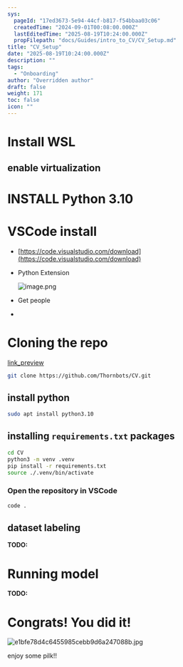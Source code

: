 ```yaml
---
sys:
  pageId: "17ed3673-5e94-44cf-b817-f54bbaa03c06"
  createdTime: "2024-09-01T00:08:00.000Z"
  lastEditedTime: "2025-08-19T10:24:00.000Z"
  propFilepath: "docs/Guides/intro_to_CV/CV_Setup.md"
title: "CV_Setup"
date: "2025-08-19T10:24:00.000Z"
description: ""
tags:
  - "Onboarding"
author: "Overridden author"
draft: false
weight: 171
toc: false
icon: ""
---
```


# Install WSL

## enable virtualization

# INSTALL Python 3.10

# VSCode install

- [https://code.visualstudio.com/download](https://code.visualstudio.com/download)
- Python Extension

	![image.png](https://prod-files-secure.s3.us-west-2.amazonaws.com/d518164a-d88e-44d1-a4ee-3adb3bd8bce0/d82b6650-a5e4-4d3c-b8c9-93d817dae00e/image.png?X-Amz-Algorithm=AWS4-HMAC-SHA256&X-Amz-Content-Sha256=UNSIGNED-PAYLOAD&X-Amz-Credential=ASIAZI2LB4663IR5M7PF%2F20251012%2Fus-west-2%2Fs3%2Faws4_request&X-Amz-Date=20251012T012755Z&X-Amz-Expires=3600&X-Amz-Security-Token=IQoJb3JpZ2luX2VjEHcaCXVzLXdlc3QtMiJHMEUCIE%2BvV%2FkBvMWK7O4xNS7umu620nCE02iQa7wn1wNHtgCEAiEAnOzGAkUJ0eCqSTzhhs2YpBa1SQjRSKfHxSTAvEum%2FiMq%2FwMIIBAAGgw2Mzc0MjMxODM4MDUiDLrRKuhMTOFH4TmglCrcA8hAz11J%2B3diMyAfAY9iHJE3z1z38NnwqhxqtCPS%2BVNoJuUbf7dJqt1KEn0aUAES8VTeSJYnSNm0hyOLIOmODUU3lPpsJqi5fe3pLv3rkb%2FxCZTbFivT8BPzunNW4cLKEJZ9TzUNHR8UY8GssLjqsKMIa4WRc1D3zxn9xxF3omrl0wD4nzlqurpzFL2C%2B8zWrhMQ6vB0%2B96pcQr%2Fg97bkrNDwE2JLUGPNyR9Fi6wu073N8XZ%2F0ho3AaTjA332LAY7wZ4Gp0A45klEInjCldztrx0eneFi8xJgDBLI%2F3%2Bwy3hTjv4ZTzgIoX1uIOHPGgmHFNTfi8NSCp9TXOMmBK0yVaxk491RsxaVGS8WKeIk46e0WLBFUG9IYF%2Bscoj6LCRhE4U25%2BJBre0R20GqV4%2BbTP2pqmvEg4dbiHD3c50wVllJVDKsVN%2FsLLPI9Xn45sOt5p0C9xt5zE6JsazFJ0ZVOwr25jOkaStffy9Vt%2FYAf0Kp8xNMD0qfXuoOB%2BCHvCwOawFU9Fqb%2FZFJ6QieEmqYIz2vHAU8vZCDL6HiRESYnlnIazeWIvpdnXS73OlytdQqznvusEGHRMUnSEsPBfhewpCERFMSM6LRGz9qND1pnfru4GaESCt2je%2FrZZlMPa5q8cGOqUBBQ%2F2IMvhjgoNJK%2BbThTD7UZ%2Bm0iPyK8yym%2BJuC56NFRtAdz6hNLsedptfb4HUHhBHCrHDKsYRHXX2noUMk%2Bx%2B4S12AqPvw2yPDA1uMknXRELJ%2BqVdgsnXtEeBifJ1cYENwMNuzferr471GlC74hxX2ZviA6YdPxvOkr6oEeRhZXwfDabKncZuwl4dP99%2FA9t2O7Xbi3XQgv%2BLksuUrBe6MjeZXOE&X-Amz-Signature=e21c6ff5983087653a421a2f5874c07febb77218c144d1f3dfb3913ab2cd9c62&X-Amz-SignedHeaders=host&x-amz-checksum-mode=ENABLED&x-id=GetObject)
- Get people
- 

# Cloning the repo

[link_preview](https://github.com/Thornbots/CV/)

```bash
git clone https://github.com/Thornbots/CV.git
```

## install python

```bash
sudo apt install python3.10
```

## installing `requirements.txt` packages

```bash
cd CV
python3 -m venv .venv
pip install -r requirements.txt
source ./.venv/bin/activate
```

### Open the repository in VSCode

```bash
code .
```

## dataset labeling  

**TODO:**

# Running model

**TODO:**

# Congrats! You did it!

![e1bfe78d4c6455985cebb9d6a247088b.jpg](https://prod-files-secure.s3.us-west-2.amazonaws.com/d518164a-d88e-44d1-a4ee-3adb3bd8bce0/7d1ce04e-65d6-40c8-814d-754280e9515a/e1bfe78d4c6455985cebb9d6a247088b.jpg?X-Amz-Algorithm=AWS4-HMAC-SHA256&X-Amz-Content-Sha256=UNSIGNED-PAYLOAD&X-Amz-Credential=ASIAZI2LB466UIS2FFJM%2F20251012%2Fus-west-2%2Fs3%2Faws4_request&X-Amz-Date=20251012T012752Z&X-Amz-Expires=3600&X-Amz-Security-Token=IQoJb3JpZ2luX2VjEHcaCXVzLXdlc3QtMiJHMEUCIQCDX1m6MmKh0UWpZwjIlKIuehlKgGckyzOTWeOCWusgNAIgavAWuZAcf0EMkTbbt7rE%2BPnUbc1xRTHMbQAF3Xockdwq%2FwMIIBAAGgw2Mzc0MjMxODM4MDUiDPFzJc4bCOUrxwI5vSrcA9jZkeXzxGZZFzzycHrqylPhyTxpAnPRTLD73YnuihrdOHMGI3RW1ABuMxlRgYx3OuUrw1nCn1rtOFo2%2FgRQA%2FzrXwExpLUIWynXlWTjeahu1ya0y78btTHM1DdKBTuCwNAiqk951W%2Bn%2Fd8uM%2FNcqAV%2Bd2b%2BlBwNILWOFPI6Gdil58YzHTX2GbBngxsrf%2Fv6BuFWiwCrJsdEHaat9XHdYzRnoS2OlPbO6ilSTzF3nPcfQwdgIDPbnBbjDKmSFU64ntxyev6STe30gp31sUS6XrzglhweBELTmSsh7l7xG7%2F37EFpDKXn2nDhEZ%2B76n392peeG8C1tCEjkFxfhc8VB0TG55dLXfRn3eb5byR6aqeUrSnfw3tmqd%2BWAi80lela756iCq5XCyonAJlKMdn1v5m3xK%2BBG1D3HtjwNHgF43nCWm1D%2FC0LoftRO6EO9P21bIHJTwOry5XSDcwgQjZHtLhtu8LQd31Cj72Vq35CBfvBGt%2FWFC29IwUrOPVbF5LcIBviFl7AsowNKiP6eaMbpqDnmfN02hM28F1svdoIG2cdzF%2F9Hyahg8trYVqRq%2Fj7%2BURKaw0i2RIgDZVkWBduTvmkMf11ZO0Lms9jmQ%2B5yvn5sZXLGPWq6DxAbr92MLK5q8cGOqUBgr%2BCufElxX4xPCOsCDlfi5TEHJxDzvyLQJmqRLZlOr8yRSYXK1cneHh1Sq9iCjzJc5z7WB%2BDUSTOFdZSQkiXlcNDUTGZ2CV3UE662F0nGq5EuqjWmhVjayUSE4t9tTPeeBilQ4tG7S9LeqXES%2BHs%2FKUsyPYqoce0ubKkHspcahy2VcbZUcit%2BH%2Fqe3kSTqUPXp%2FLBZdRrM6L170ZQ9RsNi9FXc%2BZ&X-Amz-Signature=c22d93c07d4f804153951d14b4f83591736943269261970a32ff41456f824085&X-Amz-SignedHeaders=host&x-amz-checksum-mode=ENABLED&x-id=GetObject)

enjoy some pilk!!
